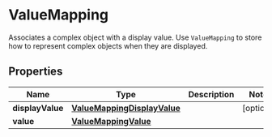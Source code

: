 

# ValueMapping

Associates a complex object with a display value. Use <code>ValueMapping</code> to store how to represent complex objects when they are displayed.

## Properties

| Name | Type | Description | Notes |
|------------ | ------------- | ------------- | -------------|
|**displayValue** | [**ValueMappingDisplayValue**](ValueMappingDisplayValue.md) |  |  [optional] |
|**value** | [**ValueMappingValue**](ValueMappingValue.md) |  |  |



